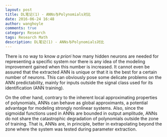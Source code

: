 ```yaml
---
layout: post
title: DL笔记(1) - ANNs与Polynomials对比
date: 2016-06-24 16:48
author: wanghoyle
comments: true
category: Research
tags: Research Math
description: DL笔记(1) - ANNs与Polynomials对比
---
```

There is no way to know <em>a priori</em> how many hidden neurons are needed for representing a specific system nor there is any idea of the modeling improvement gained when this number is increased. It cannot even be assured that the extracted ANN is unique or that it is the best for a certain number of neurons. This can obviously pose some delicate problems on the ANN predictability, mainly for inputs outside the signal class used for its identification (ANN training).

On the other hand, contrary to the inherent local approximating properties of polynomials, ANNs can behave as global approximants, a potential advantage for modeling strongly nonlinear systems. Also, since the sigmoidal functions used in ANNs are bounded in output amplitude, ANNs do not share the catastrophic degradation of polynomials outside the zone of training. That is, ANNs are, in principle, better in extrapolating beyond the zone where the system was tested during parameter extraction.
